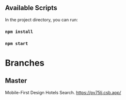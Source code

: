 ## Available Scripts
In the project directory, you can run:
### `npm install`
### `npm start`

# Branches
## Master
Mobile-First Design Hotels Search.
https://pv75lj.csb.app/
